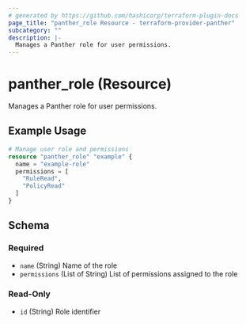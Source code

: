 ```yaml
---
# generated by https://github.com/hashicorp/terraform-plugin-docs
page_title: "panther_role Resource - terraform-provider-panther"
subcategory: ""
description: |-
  Manages a Panther role for user permissions.
---
```


# panther_role (Resource)

Manages a Panther role for user permissions.

## Example Usage

```terraform
# Manage user role and permissions
resource "panther_role" "example" {
  name = "example-role"
  permissions = [
    "RuleRead",
    "PolicyRead"
  ]
}
```

<!-- schema generated by tfplugindocs -->
## Schema

### Required

- `name` (String) Name of the role
- `permissions` (List of String) List of permissions assigned to the role

### Read-Only

- `id` (String) Role identifier
